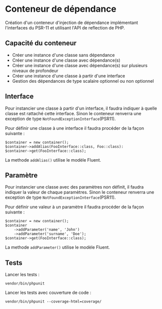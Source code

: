 # Conteneur de dépendance

Création d'un conteneur d'injection de dépendance implémentant l'interfaces du PSR-11 
et utilisant l'API de reflection de PHP.

## Capacité du conteneur

* Créer une instance d'une classe sans dépendance
* Créer une instance d'une classe avec dépendance(s)
* Créer une instance d'une classe avec dépendance(s) sur plusieurs niveaux de profondeur
* Créer une instance d'une classe à partir d'une interface
* Gestion des dépendances de type scalaire optionnel ou non optionnel

## Interface

Pour instancier une classe à partir d'un interface, il faudra indiquer à quelle
classe est rattaché cette interface. 
Sinon le conteneur renverra une exception de type ```NotFoundExceptionInterface```(PSR11).

Pour définir une classe à une interface il faudra procéder de la façon suivante :

```
$container = new container();
$container->addAlias(FooInterface::class, Foo::class):
$container->get(FooInterface::class);
```

La methode ```addAlias()``` utilise le modèle Fluent.

## Paramètre

Pour instancier une classe avec des paramètres non définit, il faudra indiquer la valeur de
chaque paramètres. 
Sinon le conteneur renverra une exception de type ```NotFoundExceptionInterface```(PSR11).

Pour définir une valeur à un paramètre il faudra procéder de la façon suivante :

```
$container = new container();
$container
    ->addParameter('name', 'John')
    ->addParameter('surname', 'Doe');
$container->get(FooInterface::class);
```

La methode ```addParameter()``` utilise le modèle Fluent.

## Tests

Lancer les tests :

```
vendor/bin/phpunit
```

Lancer les tests avec couverture de code :

```
vendor/bin/phpunit --coverage-html=coverage/
```